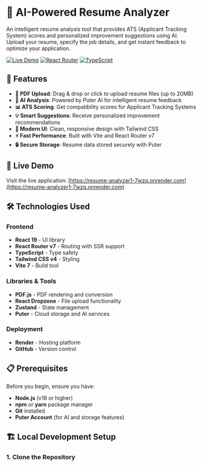 # 🎯 AI-Powered Resume Analyzer

An intelligent resume analysis tool that provides ATS (Applicant Tracking System) scores and personalized improvement suggestions using AI. Upload your resume, specify the job details, and get instant feedback to optimize your application.

[![Live Demo](https://img.shields.io/badge/Live-Demo-brightgreen)](https://resume-analyzer1-7wzq.onrender.com)
[![React Router](https://img.shields.io/badge/React%20Router-v7-blue)](https://reactrouter.com)
[![TypeScript](https://img.shields.io/badge/TypeScript-5.9-blue)](https://www.typescriptlang.org/)

## 🌟 Features

- **📄 PDF Upload**: Drag & drop or click to upload resume files (up to 20MB)
- **🤖 AI Analysis**: Powered by Puter AI for intelligent resume feedback
- **📊 ATS Scoring**: Get compatibility scores for Applicant Tracking Systems
- **💡 Smart Suggestions**: Receive personalized improvement recommendations
- **🎨 Modern UI**: Clean, responsive design with Tailwind CSS
- **⚡ Fast Performance**: Built with Vite and React Router v7
- **🔒 Secure Storage**: Resume data stored securely with Puter

## 🚀 Live Demo

Visit the live application: [https://resume-analyzer1-7wzq.onrender.com](https://resume-analyzer1-7wzq.onrender.com)

## 🛠️ Technologies Used

### Frontend
- **React 19** - UI library
- **React Router v7** - Routing with SSR support
- **TypeScript** - Type safety
- **Tailwind CSS v4** - Styling
- **Vite 7** - Build tool

### Libraries & Tools
- **PDF.js** - PDF rendering and conversion
- **React Dropzone** - File upload functionality
- **Zustand** - State management
- **Puter** - Cloud storage and AI services

### Deployment
- **Render** - Hosting platform
- **GitHub** - Version control

## 📋 Prerequisites

Before you begin, ensure you have:

- **Node.js** (v18 or higher)
- **npm** or **yarn** package manager
- **Git** installed
- **Puter Account** (for AI and storage features)

## 🏗️ Local Development Setup

### 1. Clone the Repository

